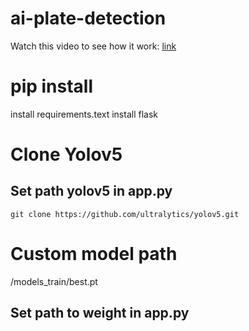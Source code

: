 # ai-plate-detection

Watch this video to see how it work: [link](https://youtu.be/NaVDRdXCfqc)

# pip install
install requirements.text
install flask

# Clone Yolov5
## Set path yolov5 in app.py
```
git clone https://github.com/ultralytics/yolov5.git
```

# Custom model path
/models_train/best.pt
## Set path to weight in app.py


